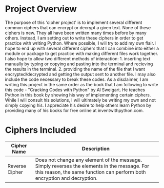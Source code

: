 # Project Overview

The purpose of this 'cipher project' is to implement several different common ciphers that can encrypt or decrypt a given text. None of these ciphers is new. They all have been written many times before by many others. Instead, I am setting out to write these ciphers in order to get practice with writing Python. Where possible, I will try to add my own flair. I hope to end up with several different ciphers that I can combine into either a module or package to get practice with making different files work together. I also hope to allow two different methods of interaction:
    1. inserting text manually by typing or copying and pasting into the terminal and recieving the results in the terminal.
    2. providing the name of the file that I want encrypted/decrypted and getting the output sent to another file.
I may also include the code necessary to break these codes. As a disclaimer, I am writing this project in the same order as the book that I am following to write this code - "Cracking Codes with Python" by Al Sweigart. He teaches Python in this book by showing his way of implementing certain ciphers. While I will consult his solutions, I will ultimately be writing my own and not simply copying his. I appreciate his desire to help others learn Python by providing many of his books for free online at inventwithpython.com. 

# Ciphers Included

| Cipher Name    | Description |
| --- | --- |
| Reverse Cipher | Does not change any element of the message. Simply reverses the elements in the message. For this reason, the same function can perform both encryption and decryption. |

